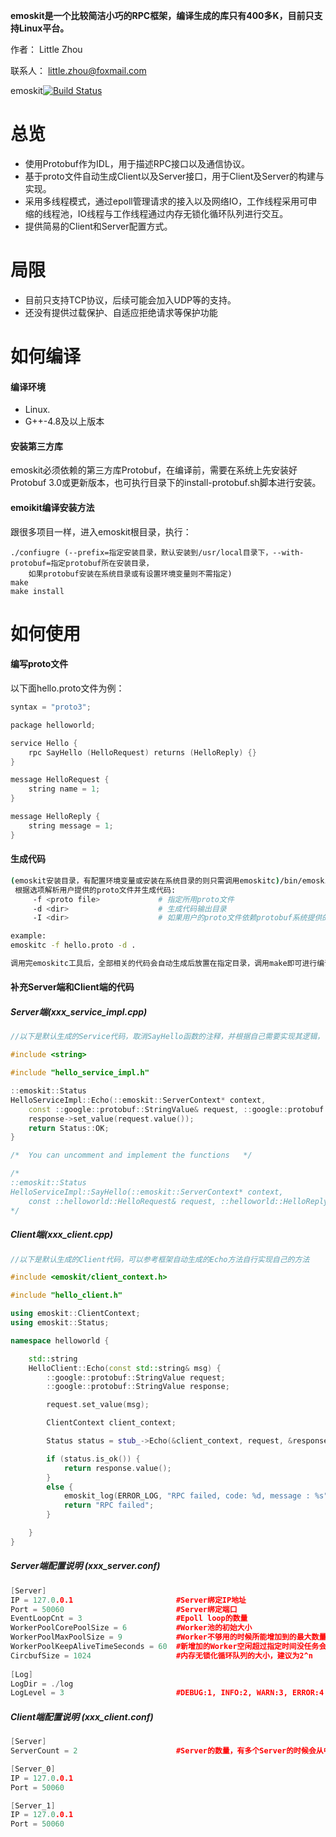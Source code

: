 
**emoskit是一个比较简洁小巧的RPC框架，编译生成的库只有400多K，目前只支持Linux平台。**

作者： Little Zhou

联系人： little.zhou@foxmail.com

emoskit[![Build Status](https://api.travis-ci.org/git-littlezhou/emoskit.svg?branch=master)](https://travis-ci.org/git-littlezhou/emoskit)

# 总览
  - 使用Protobuf作为IDL，用于描述RPC接口以及通信协议。
  - 基于proto文件自动生成Client以及Server接口，用于Client及Server的构建与实现。
  - 采用多线程模式，通过epoll管理请求的接入以及网络IO，工作线程采用可申缩的线程池，IO线程与工作线程通过内存无锁化循环队列进行交互。
  - 提供简易的Client和Server配置方式。

# 局限
  - 目前只支持TCP协议，后续可能会加入UDP等的支持。
  - 还没有提供过载保护、自适应拒绝请求等保护功能

# 如何编译
#### 编译环境
  - Linux.
  - G++-4.8及以上版本

#### 安装第三方库
emoskit必须依赖的第三方库Protobuf，在编译前，需要在系统上先安装好Protobuf 3.0或更新版本，也可执行目录下的install-protobuf.sh脚本进行安装。

#### emoikit编译安装方法
跟很多项目一样，进入emoskit根目录，执行：

    ./confiugre (--prefix=指定安装目录，默认安装到/usr/local目录下，--with-protobuf=指定protobuf所在安装目录，
    	如果protobuf安装在系统目录或有设置环境变量则不需指定)
    make
    make install

# 如何使用
#### 编写proto文件
以下面hello.proto文件为例：

```c++
syntax = "proto3";

package helloworld;

service Hello {
	rpc SayHello (HelloRequest) returns (HelloReply) {}
}

message HelloRequest {
	string name = 1;
}

message HelloReply {
	string message = 1;
}

```
#### 生成代码

```bash
(emoskit安装目录，有配置环境变量或安装在系统目录的则只需调用emoskitc)/bin/emoskitc <-f proto file> <-d destination dir>
 根据选项解析用户提供的proto文件并生成代码:
     -f <proto file>             # 指定所用proto文件
     -d <dir>                    # 生成代码输出目录
     -I <dir>                    # 如果用户的proto文件依赖protobuf系统提供的.proto文件，则可以在这里指定include目录

example:
emoskitc -f hello.proto -d .

调用完emoskitc工具后，全部相关的代码会自动生成后放置在指定目录，调用make即可进行编译。

```

#### 补充Server端和Client端的代码
##### Server端(xxx_service_impl.cpp)

```c++
//以下是默认生成的Service代码，取消SayHello函数的注释，并根据自己需要实现其逻辑，可以参考框架自动生成的Echo函数的实现

#include <string>

#include "hello_service_impl.h"

::emoskit::Status
HelloServiceImpl::Echo(::emoskit::ServerContext* context,
	const ::google::protobuf::StringValue& request, ::google::protobuf::StringValue* response) {
	response->set_value(request.value());
	return Status::OK;
}

/*	You can uncomment and implement the functions	*/

/*
::emoskit::Status
HelloServiceImpl::SayHello(::emoskit::ServerContext* context,
	const ::helloworld::HelloRequest& request, ::helloworld::HelloReply* response) {}
*/

```

##### Client端(xxx_client.cpp)

```c++
//以下是默认生成的Client代码，可以参考框架自动生成的Echo方法自行实现自己的方法

#include <emoskit/client_context.h>

#include "hello_client.h"

using emoskit::ClientContext;
using emoskit::Status;

namespace helloworld {

	std::string
	HelloClient::Echo(const std::string& msg) {
		::google::protobuf::StringValue request;
		::google::protobuf::StringValue response;

		request.set_value(msg);

		ClientContext client_context;

		Status status = stub_->Echo(&client_context, request, &response);

		if (status.is_ok()) {
			return response.value();
		}
		else {
			emoskit_log(ERROR_LOG, "RPC failed, code: %d, message : %s", status.code(), status.message().c_str());
			return "RPC failed";
		}

	}
}

```

##### Server端配置说明 (xxx_server.conf)

```c++
[Server]
IP = 127.0.0.1                       #Server绑定IP地址
Port = 50060                         #Server绑定端口
EventLoopCnt = 3                     #Epoll loop的数量
WorkerPoolCorePoolSize = 6           #Worker池的初始大小
WorkerPoolMaxPoolSize = 9            #Worker不够用的时候所能增加到的最大数量
WorkerPoolKeepAliveTimeSeconds = 60  #新增加的Worker空闲超过指定时间没任务会自动关闭
CircbufSize = 1024                   #内存无锁化循环队列的大小，建议为2^n
 
[Log]
LogDir = ./log
LogLevel = 3                         #DEBUG:1, INFO:2, WARN:3, ERROR:4

```

##### Client端配置说明 (xxx_client.conf)

```c++
[Server]
ServerCount = 2                      #Server的数量，有多个Server的时候会从中随机挑一个进行RPC调用

[Server_0]
IP = 127.0.0.1
Port = 50060

[Server_1]
IP = 127.0.0.1
Port = 50060

```